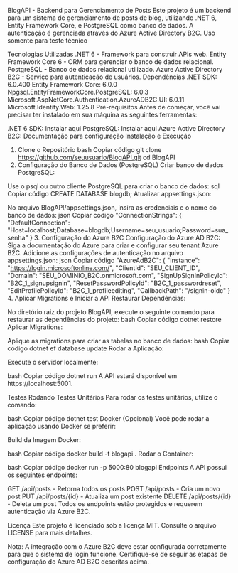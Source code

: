 BlogAPI - Backend para Gerenciamento de Posts
Este projeto é um backend para um sistema de gerenciamento de posts de blog, utilizando .NET 6, Entity Framework Core, e PostgreSQL como banco de dados. A autenticação é gerenciada através do Azure Active Directory B2C.
Uso somente para teste técnico

Tecnologias Utilizadas
.NET 6 - Framework para construir APIs web.
Entity Framework Core 6 - ORM para gerenciar o banco de dados relacional.
PostgreSQL - Banco de dados relacional utilizado.
Azure Active Directory B2C - Serviço para autenticação de usuários.
Dependências
.NET SDK: 6.0.400
Entity Framework Core: 6.0.0
Npgsql.EntityFrameworkCore.PostgreSQL: 6.0.3
Microsoft.AspNetCore.Authentication.AzureADB2C.UI: 6.0.11
Microsoft.Identity.Web: 1.25.8
Pré-requisitos
Antes de começar, você vai precisar ter instalado em sua máquina as seguintes ferramentas:

.NET 6 SDK: Instalar aqui
PostgreSQL: Instalar aqui
Azure Active Directory B2C: Documentação para configuração
Instalação e Execução
1. Clone o Repositório
bash
Copiar código
git clone https://github.com/seuusuario/BlogAPI.git
cd BlogAPI
2. Configuração do Banco de Dados (PostgreSQL)
Criar banco de dados PostgreSQL:

Use o psql ou outro cliente PostgreSQL para criar o banco de dados:
sql
Copiar código
CREATE DATABASE blogdb;
Atualizar appsettings.json:

No arquivo BlogAPI/appsettings.json, insira as credenciais e o nome do banco de dados:
json
Copiar código
"ConnectionStrings": {
  "DefaultConnection": "Host=localhost;Database=blogdb;Username=seu_usuario;Password=sua_senha"
}
3. Configuração do Azure B2C
Configuração do Azure AD B2C:
Siga a documentação do Azure para criar e configurar seu tenant Azure B2C.
Adicione as configurações de autenticação no arquivo appsettings.json:
json
Copiar código
"AzureAdB2C": {
  "Instance": "https://login.microsoftonline.com/",
  "ClientId": "SEU_CLIENT_ID",
  "Domain": "SEU_DOMINIO_B2C.onmicrosoft.com",
  "SignUpSignInPolicyId": "B2C_1_signupsignin",
  "ResetPasswordPolicyId": "B2C_1_passwordreset",
  "EditProfilePolicyId": "B2C_1_profileediting",
  "CallbackPath": "/signin-oidc"
}
4. Aplicar Migrations e Iniciar a API
Restaurar Dependências:

No diretório raiz do projeto BlogAPI, execute o seguinte comando para restaurar as dependências do projeto:
bash
Copiar código
dotnet restore
Aplicar Migrations:

Aplique as migrations para criar as tabelas no banco de dados:
bash
Copiar código
dotnet ef database update
Rodar a Aplicação:

Execute o servidor localmente:

bash
Copiar código
dotnet run
A API estará disponível em https://localhost:5001.

Testes
Rodando Testes Unitários
Para rodar os testes unitários, utilize o comando:

bash
Copiar código
dotnet test
Docker (Opcional)
Você pode rodar a aplicação usando Docker se preferir:

Build da Imagem Docker:

bash
Copiar código
docker build -t blogapi .
Rodar o Container:

bash
Copiar código
docker run -p 5000:80 blogapi
Endpoints
A API possui os seguintes endpoints:

GET /api/posts - Retorna todos os posts
POST /api/posts - Cria um novo post
PUT /api/posts/{id} - Atualiza um post existente
DELETE /api/posts/{id} - Deleta um post
Todos os endpoints estão protegidos e requerem autenticação via Azure B2C.

Licença
Este projeto é licenciado sob a licença MIT. Consulte o arquivo LICENSE para mais detalhes.

Nota: A integração com o Azure B2C deve estar configurada corretamente para que o sistema de login funcione. Certifique-se de seguir as etapas de configuração do Azure AD B2C descritas acima.
